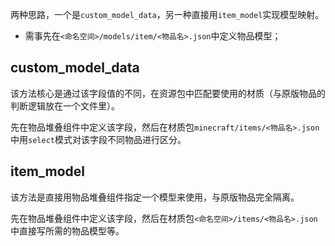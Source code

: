 两种思路，一个是`custom_model_data`，另一种直接用`item_model`实现模型映射。

- 需事先在`<命名空间>/models/item/<物品名>.json`中定义物品模型；

## custom_model_data

该方法核心是通过该字段值的不同，在资源包中匹配要使用的材质（与原版物品的判断逻辑放在一个文件里）。

先在物品堆叠组件中定义该字段，然后在材质包`minecraft/items/<物品名>.json`中用`select`模式对该字段不同物品进行区分。

## item_model

该方法是直接用物品堆叠组件指定一个模型来使用，与原版物品完全隔离。

先在物品堆叠组件中定义该字段，然后在材质包`<命名空间>/items/<物品名>.json`中直接写所需的物品模型等。
